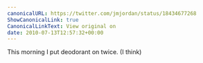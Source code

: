 ```yaml
---
canonicalURL: https://twitter.com/jmjordan/status/18434677268
ShowCanonicalLink: true
CanonicalLinkText: View original on
date: 2010-07-13T12:57:32+00:00
---
```

This morning I put deodorant on twice. (I think)